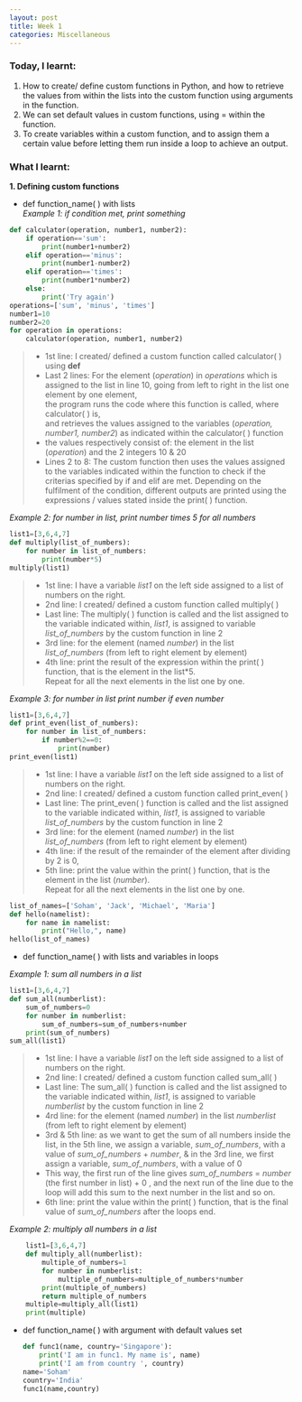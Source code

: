 ```yaml
---
layout: post
title: Week 1
categories: Miscellaneous
---
```


### Today, I learnt:
1. How to create/ define custom functions in Python, and how to retrieve the values from within the lists into the custom function using arguments in the function.  
2. We can set default values in custom functions, using = within the function.
3. To create variables within a custom function, and to assign them a certain value before letting them run inside a loop to achieve an output.  


### What I learnt:  
**1. Defining custom functions**
- def function_name( ) with lists  
 *Example 1: if condition met, print something*
```python
def calculator(operation, number1, number2):
    if operation=='sum':
        print(number1+number2)
    elif operation=='minus':
        print(number1-number2)
    elif operation=='times':
        print(number1*number2)
    else:
        print('Try again')
operations=['sum', 'minus', 'times']
number1=10
number2=20
for operation in operations:
    calculator(operation, number1, number2)
```  
>    - 1st line: I created/ defined a custom function called calculator( ) using **def**
>    - Last 2 lines: For the element (*operation*) in  *operations* which is assigned to the list in line 10, going from left to right in the list one element by one element,  
     the program runs the code where this function is called, where calculator( ) is,  
     and retrieves the values assigned to the variables (*operation, number1, number2*) as indicated within the calculator( ) function
>    - the values respectively consist of: the element in the list (*operation*) and the 2 integers 10 & 20
>    - Lines 2 to 8: The custom function then uses the values assigned to the variables indicated within the function to check if the criterias specified by if and elif are met. Depending on the fulfilment of the condition, different outputs are printed using the expressions / values stated inside the print( ) function.  

 *Example 2: for number in list, print number times 5 for all numbers*
```python
list1=[3,6,4,7]
def multiply(list_of_numbers):
    for number in list_of_numbers:
        print(number*5)
multiply(list1)
```
>    - 1st line: I have a variable *list1* on the left side assigned to a list of numbers on the right.
>    - 2nd line: I created/ defined a custom function called multiply( )
>    - Last line: The multiply( ) function is called and the list assigned to the variable indicated within, *list1*, is assigned to variable *list_of_numbers* by the custom function in line 2
>    - 3rd line: for the element (named *number*) in the list *list_of_numbers* (from left to right element by element)
>    - 4th line: print the result of the expression within the print( ) function, that is the element in the list*5.  
Repeat for all the next elements in the list one by one.  

 *Example 3: for number in list print number if even number*  
```python
list1=[3,6,4,7]
def print_even(list_of_numbers):
    for number in list_of_numbers:
        if number%2==0:
            print(number)
print_even(list1)
```  
>    - 1st line: I have a variable *list1* on the left side assigned to a list of numbers on the right.
>    - 2nd line: I created/ defined a custom function called print_even( )
>    - Last line: The print_even( ) function is called and the list assigned to the variable indicated within, *list1*, is assigned to variable *list_of_numbers* by the custom function in line 2
>    - 3rd line: for the element (named *number*) in the list *list_of_numbers* (from left to right element by element)
>    - 4th line: if the result of the remainder of the element after dividing by 2 is 0,
>    - 5th line: print the value within the print( ) function, that is the element in the list (*number*).  
     Repeat for all the next elements in the list one by one.  
     
```python
list_of_names=['Soham', 'Jack', 'Michael', 'Maria']
def hello(namelist):
    for name in namelist:
        print("Hello,", name)
hello(list_of_names)
```

- def function_name( ) with lists and variables in loops  

 *Example 1: sum all numbers in a list*  
```python
list1=[3,6,4,7]
def sum_all(numberlist):
    sum_of_numbers=0
    for number in numberlist:
        sum_of_numbers=sum_of_numbers+number
    print(sum_of_numbers)
sum_all(list1)
```  
>    - 1st line: I have a variable *list1* on the left side assigned to a list of numbers on the right.
>    - 2nd line: I created/ defined a custom function called sum_all( )
>    - Last line: The sum_all( ) function is called and the list assigned to the variable indicated within, *list1*, is assigned to variable *numberlist* by the custom function in line 2
>    - 4rd line: for the element (named *number*) in the list *numberlist* (from left to right element by element)
>    - 3rd & 5th line: as we want to get the sum of all numbers inside the list, in the 5th line, we assign a variable, *sum_of_numbers*, with a value of *sum_of_numbers* + *number*, & in the 3rd line, we first assign a variable, *sum_of_numbers*, with a value of 0
>    - This way, the first run of the line gives *sum_of_numbers* = *number* (the first number in list) + 0 , and the next run of the line due to the loop will add this sum to the next number in the list and so on.
>    - 6th line: print the value within the print( ) function, that is the final value of *sum_of_numbers* after the loops end.  

 *Example 2: multiply all numbers in a list*
```python  
    list1=[3,6,4,7]
    def multiply_all(numberlist):
        multiple_of_numbers=1
        for number in numberlist:
            multiple_of_numbers=multiple_of_numbers*number
        print(multiple_of_numbers)
        return multiple_of_numbers
    multiple=multiply_all(list1)
    print(multiple)
```  

- def function_name( ) with argument with default values set

    ```python
    def func1(name, country='Singapore'):
        print('I am in func1. My name is', name)
        print('I am from country ', country)
    name='Soham'
    country='India'
    func1(name,country)
    ```